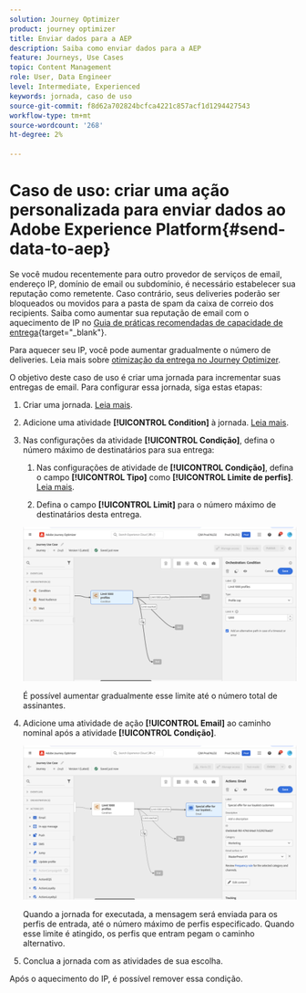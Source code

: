 ```yaml
---
solution: Journey Optimizer
product: journey optimizer
title: Enviar dados para a AEP
description: Saiba como enviar dados para a AEP
feature: Journeys, Use Cases
topic: Content Management
role: User, Data Engineer
level: Intermediate, Experienced
keywords: jornada, caso de uso
source-git-commit: f8d62a702824bcfca4221c857acf1d1294427543
workflow-type: tm+mt
source-wordcount: '268'
ht-degree: 2%

---
```


# Caso de uso: criar uma ação personalizada para enviar dados ao Adobe Experience Platform{#send-data-to-aep}

Se você mudou recentemente para outro provedor de serviços de email, endereço IP, domínio de email ou subdomínio, é necessário estabelecer sua reputação como remetente. Caso contrário, seus deliveries poderão ser bloqueados ou movidos para a pasta de spam da caixa de correio dos recipients. Saiba como aumentar sua reputação de email com o aquecimento de IP no [Guia de práticas recomendadas de capacidade de entrega](https://experienceleague.adobe.com/docs/deliverability-learn/deliverability-best-practice-guide/additional-resources/generic-resources/increase-reputation-with-ip-warming.html?lang=pt-BR){target="_blank"}.

Para aquecer seu IP, você pode aumentar gradualmente o número de deliveries. Leia mais sobre [otimização da entrega no Journey Optimizer](../reports/deliverability.md).

O objetivo deste caso de uso é criar uma jornada para incrementar suas entregas de email. Para configurar essa jornada, siga estas etapas:

1. Criar uma jornada. [Leia mais](journey-gs.md).

1. Adicione uma atividade **[!UICONTROL Condition]** à jornada. [Leia mais](condition-activity.md).

1. Nas configurações da atividade **[!UICONTROL Condição]**, defina o número máximo de destinatários para sua entrega:

   1. Nas configurações de atividade de **[!UICONTROL Condição]**, defina o campo **[!UICONTROL Tipo]** como **[!UICONTROL Limite de perfis]**. [Leia mais](condition-activity.md#profile_cap).

   1. Defina o campo **[!UICONTROL Limit]** para o número máximo de destinatários desta entrega.

   ![](assets/profile-cap-condition.png)

   É possível aumentar gradualmente esse limite até o número total de assinantes.

1. Adicione uma atividade de ação **[!UICONTROL Email]** ao caminho nominal após a atividade **[!UICONTROL Condição]**.

   ![](assets/ramp-up-deliveries-message.png)

   Quando a jornada for executada, a mensagem será enviada para os perfis de entrada, até o número máximo de perfis especificado. Quando esse limite é atingido, os perfis que entram pegam o caminho alternativo.

1. Conclua a jornada com as atividades de sua escolha.

Após o aquecimento do IP, é possível remover essa condição.
